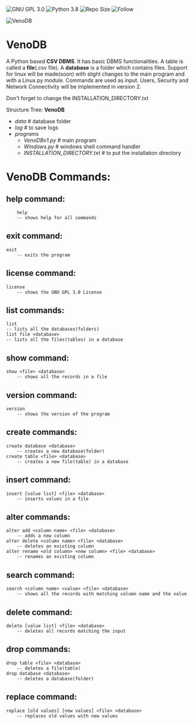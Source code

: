 ![GNU GPL 3.0](https://img.shields.io/github/license/EpycZen/VenoDB)
![Python 3.8](https://img.shields.io/badge/python-3.8-green.svg)
![Repo Size](https://img.shields.io/github/repo-size/EpycZen/VenoDB)
![Follow](https://img.shields.io/github/followers/EpycZen?style=social)

![VenoDB](EpycZen.GitHub.com/VenoDB)

# VenoDB
A Python based **CSV DBMS**.
It has basic DBMS functionalities. 
A table is called a **file**(.csv file).
A **database** is a folder which contains files.
Support for linux will be made(soon) with slight changes to the main program and with a Linux.py module.
Commands are used as input.
Users, Security and Network Connectivity will be implemented in version 2.

Don't forget to change the INSTALLATION_DIRECTORY.txt

Structure Tree:
**VenoDB**
- *data* # database folder
- *log* # to save logs
- *programs*
  - *VenoDBv1.py* # main program
  - *Windows.py* # windows shell command handler
  - *INSTALLATION_DIRECTORY.txt* # to put the installation directory
  
# VenoDB Commands:

## help command:
        help
        -- shows help for all commands

## exit command:
    exit
        -- exits the program

## license command:
    license
        -- shows the GNU GPL 3.0 License

## list commands:
    list
    -- lists all the databases(folders)
    list file <database>
    -- lists all the files(tables) in a database

## show command:
    show <file> <database>
        -- shows all the records in a file

## version command:
    version
        -- shows the version of the program

## create commands:
    create database <database>
        -- creates a new database(folder)
    create table <file> <database>
        -- creates a new file(table) in a database

## insert command:
    insert [value list] <file> <database>
        -- inserts values in a file

## alter commands:
    alter add <column name> <file> <database>
        -- adds a new column
    alter delete <column name> <file> <database>
        -- deletes an existing column
    alter rename <old column> <new column> <file> <database>
        -- renames an existing column

## search command:
    search <column name> <value> <file> <database>
        -- shows all the records with matching column name and the value

## delete command:
    delete [value list] <file> <database>
        -- deletes all records matching the input

## drop commands:
    drop table <file> <database>
        -- deletes a file(table)
    drop database <database>
        -- deletes a database(folder)

## replace command:
    replace [old values] [new values] <file> <database>
        -- replaces old values with new values
